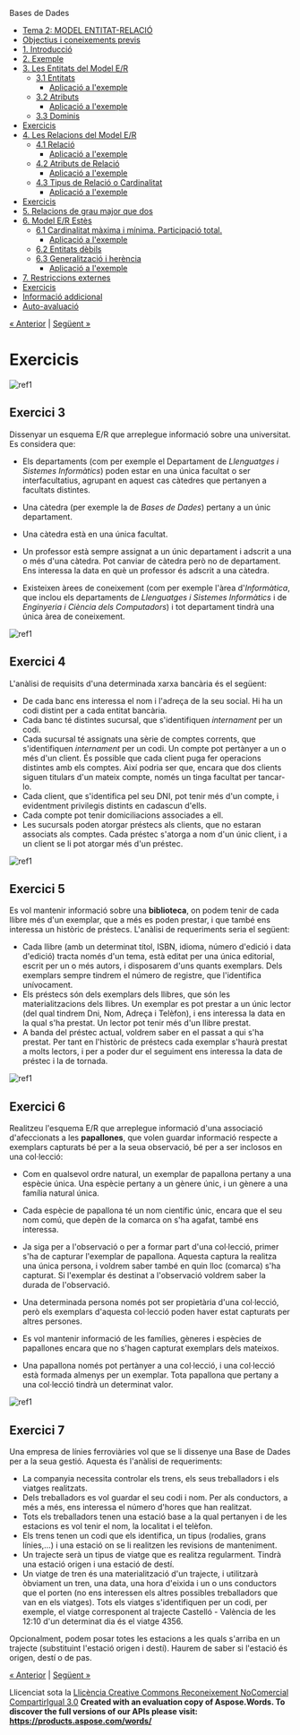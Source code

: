Bases de Dades

- [Tema 2: MODEL ENTITAT-RELACIÓ](index.md)
- [Objectius i coneixements previs](objectius_i_coneixements_previs.md)
- [1. Introducció](1_introducci.md)
- [2. Exemple](2_exemple.md)
- [3. Les Entitats del Model E/R](3_les_entitats_del_model_er.md) 
  - [3.1 Entitats](31_entitats.md) 
    - [Aplicació a l'exemple](aplicaci_a_lexemple.md)
  - [3.2 Atributs](32_atributs.md) 
    - [Aplicació a l'exemple](aplicaci_a_lexemple0.md)
  - [3.3 Dominis](33_dominis.md)
- [Exercicis](exercicis.md)
- [4. Les Relacions del Model E/R](4_les_relacions_del_model_er.md) 
  - [4.1 Relació](41_relaci.md) 
    - [Aplicació a l'exemple](aplicaci_a_lexemple1.md)
  - [4.2 Atributs de Relació](42_atributs_de_relaci.md) 
    - [Aplicació a l'exemple](aplicaci_a_lexemple2.md)
  - [4.3 Tipus de Relació o Cardinalitat](43_tipus_de_relaci_o_cardinalitat.md) 
    - [Aplicació a l'exemple](aplicaci_a_lexemple3.md)
- [Exercicis](exercicis0.md)
- [5. Relacions de grau major que dos](5_relacions_de_grau_major_que_dos.md)
- [6. Model E/R Estès](6_model_er_ests.md) 
  - [6.1 Cardinalitat màxima i mínima. Participació total.](61_cardinalitat_mxima_i_mnima_participaci_total.md) 
    - [Aplicació a l'exemple](aplicaci_a_lexemple4.md)
  - [6.2 Entitats dèbils](62_entitats_dbils.md)
  - [6.3 Generalització i herència](63_generalitzaci_i_herncia.md) 
    - [Aplicació a l'exemple](aplicaci_a_lexemple5.md)
- [7. Restriccions externes](7_restriccions_externes.md)
- [Exercicis](exercicis1.md)
- [Informació addicional](informaci_addicional.md)
- [Auto-avaluació](autoavaluaci.md)

[« Anterior](7_restriccions_externes.md) | [Següent »](informaci_addicional.md)
# <a name="main"></a>**Exercicis**
![ref1]
## **Exercici 3**
Dissenyar un esquema E/R que arreplegue informació sobre una universitat. Es considera que: 

- Els departaments (com per exemple el Departament de *Llenguatges i Sistemes Informàtics*) poden estar en una única facultat o ser interfacultatius, agrupant en aquest cas càtedres que pertanyen a facultats distintes.

- Una càtedra (per exemple la de *Bases de Dades*) pertany a un únic departament.

- Una càtedra està en una única facultat.

- Un professor està sempre assignat a un únic departament i adscrit a una o més d'una càtedra. Pot canviar de càtedra però no de departament. Ens interessa la data en què un professor és adscrit a una càtedra.

- Existeixen àrees de coneixement (com per exemple l'àrea d'*Informàtica*, que inclou els departaments de *Llenguatges i Sistemes Informàtics* i de *Enginyeria i Ciència dels Computadors*) i tot departament tindrà una única àrea de coneixement.

![ref1]
## **Exercici 4**
L'anàlisi de requisits d'una determinada xarxa bancària és el següent:

- De cada banc ens interessa el nom i l'adreça de la seu social. Hi ha un codi distint per a cada entitat bancària.
- Cada banc té distintes sucursal, que s'identifiquen *internament* per un codi.
- Cada sucursal té assignats una sèrie de comptes corrents, que s'identifiquen *internament* per un codi. Un compte pot pertànyer a un o més d'un client. És possible que cada client puga fer operacions distintes amb els comptes. Així podria ser que, encara que dos clients siguen titulars d'un mateix compte, només un tinga facultat per tancar-lo.
- Cada client, que s'identifica pel seu DNI, pot tenir més d'un compte, i evidentment privilegis distints en cadascun d'ells.
- Cada compte pot tenir domiciliacions associades a ell.
- Les sucursals poden atorgar préstecs als clients, que no estaran associats als comptes. Cada préstec s'atorga a nom d'un únic client, i a un client se li pot atorgar més d'un préstec.

![ref1]
## **Exercici 5**
Es vol mantenir informació sobre una **biblioteca**, on podem tenir de cada llibre més d'un exemplar, que a més es poden prestar, i que també ens interessa un històric de préstecs. L'anàlisi de requeriments seria el següent:

- Cada llibre (amb un determinat títol, ISBN, idioma, número d'edició i data d'edició) tracta només d'un tema, està editat per una única editorial, escrit per un o més autors, i disposarem d'uns quants exemplars. Dels exemplars sempre tindrem el número de registre, que l'identifica unívocament.
- Els préstecs són dels exemplars dels llibres, que són les materialitzacions dels llibres. Un exemplar es pot prestar a un únic lector (del qual tindrem Dni, Nom, Adreça i Telèfon), i ens interessa la data en la qual s'ha prestat. Un lector pot tenir més d'un llibre prestat.
- A banda del préstec actual, voldrem saber en el passat a qui s'ha prestat. Per tant en l'històric de préstecs cada exemplar s'haurà prestat a molts lectors, i per a poder dur el seguiment ens interessa la data de préstec i la de tornada.

![ref1]
## **Exercici 6**
Realitzeu l'esquema E/R que arreplegue informació d'una associació d'afeccionats a les **papallones**, que volen guardar informació respecte a exemplars capturats bé per a la seua observació, bé per a ser inclosos en una col·lecció: 

- Com en qualsevol ordre natural, un exemplar de papallona pertany a una espècie única. Una espècie pertany a un gènere únic, i un gènere a una família natural única.

- Cada espècie de papallona té un nom científic únic, encara que el seu nom comú, que depèn de la comarca on s'ha agafat, també ens interessa.

- Ja siga per a l'observació o per a formar part d'una col·lecció, primer s'ha de capturar l'exemplar de papallona. Aquesta captura la realitza una única persona, i voldrem saber també en quin lloc (comarca) s'ha capturat. Si l'exemplar és destinat a l'observació voldrem saber la durada de l'observació.

- Una determinada persona només pot ser propietària d'una col·lecció, però els exemplars d'aquesta col·lecció poden haver estat capturats per altres persones.

- Es vol mantenir informació de les famílies, gèneres i espècies de papallones encara que no s'hagen capturat exemplars dels mateixos.

- Una papallona només pot pertànyer a una col·lecció, i una col·lecció està formada almenys per un exemplar. Tota papallona que pertany a una col·lecció tindrà un determinat valor. 

![ref1]
## **Exercici 7**
Una empresa de línies ferroviàries vol que se li dissenye una Base de Dades per a la seua gestió. Aquesta és l'anàlisi de requeriments:



- La companyia necessita controlar els trens, els seus treballadors i els viatges realitzats. 
- Dels treballadors es vol guardar el seu codi i nom. Per als conductors, a més a més, ens interessa el número d'hores que han realitzat.
- Tots els treballadors tenen una estació base a la qual pertanyen i de les estacions es vol tenir el nom, la localitat i el telèfon.
- Els trens tenen un codi que els identifica, un tipus (rodalies, grans línies,…) i una estació on se li realitzen les revisions de manteniment.
- Un trajecte serà un tipus de viatge que es realitza regularment. Tindrà una estació origen i una estació de destí.
- Un viatge de tren és una materialització d'un trajecte, i utilitzarà òbviament un tren, una data, una hora d'eixida i un o uns conductors que el porten (no ens interessen els altres possibles treballadors que van en els viatges). Tots els viatges s'identifiquen per un codi, per exemple, el viatge corresponent al trajecte Castelló - València de les 12:10 d'un determinat dia és el viatge 4356.

Opcionalment, podem posar totes les estacions a les quals s'arriba en un trajecte (substituint l'estació origen i destí). Haurem de saber si l'estació és origen, destí o de pas.

[« Anterior](7_restriccions_externes.md) | [Següent »](informaci_addicional.md)

Llicenciat sota la [Llicència Creative Commons Reconeixement NoComercial CompartirIgual 3.0](http://creativecommons.org/licenses/by-nc-sa/3.0/)
**Created with an evaluation copy of Aspose.Words. To discover the full versions of our APIs please visit: https://products.aspose.com/words/**

[ref1]: exercicis1.002.png
